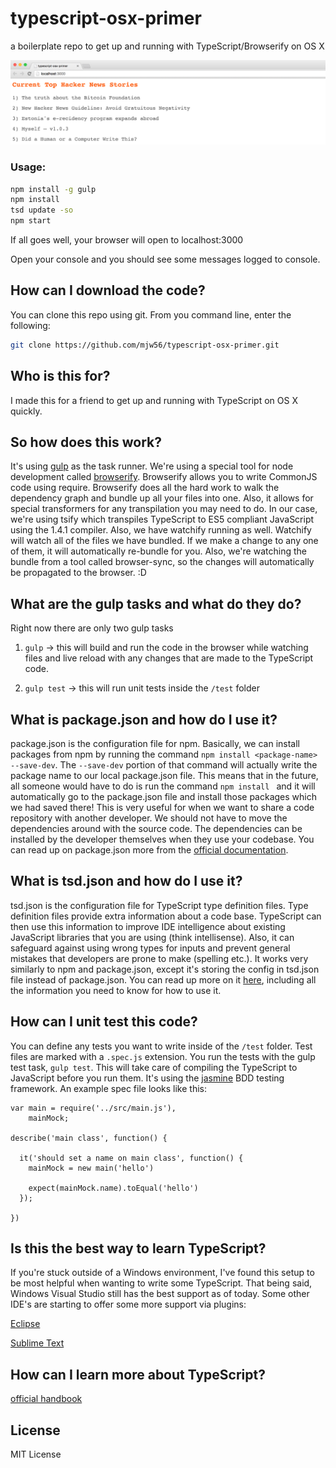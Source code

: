 typescript-osx-primer
====================

a boilerplate repo to get up and running with TypeScript/Browserify on OS X

![screenshot](/media/screenshot.png)

### Usage:
```bash
npm install -g gulp
npm install
tsd update -so
npm start
```

If all goes well, your browser will open to localhost:3000

Open your console and you should see some messages logged to console.

## How can I download the code?
You can clone this repo using git. From you command line, enter the following:

```bash
git clone https://github.com/mjw56/typescript-osx-primer.git
```

## Who is this for?
I made this for a friend to get up and running with TypeScript on OS X quickly.

## So how does this work?
It's using [gulp](http://gulpjs.com/) as the task runner. We're using a special tool for node
development called [browserify](http://browserify.org/). Browserify allows you to write CommonJS
code using require. Browserify does all the hard work to walk the dependency graph and bundle up
all your files into one. Also, it allows for special transformers for any transpilation you may need to do.
In our case, we're using tsify which transpiles TypeScript to ES5 compliant JavaScript using the 1.4.1 compiler.
Also, we have watchify running as well. Watchify will watch all of the files we have bundled. If we make a change
to any one of them, it will automatically re-bundle for you. Also, we're watching the bundle from a tool called browser-sync, so the changes will automatically be propagated to the browser. :D

## What are the gulp tasks and what do they do?
Right now there are only two gulp tasks

1) ```gulp``` -> this will build and run the code in the browser while watching files and live reload with any changes that are made to the TypeScript code.

2) ```gulp test``` -> this will run unit tests inside the ```/test``` folder

## What is package.json and how do I use it?
package.json is the configuration file for npm. Basically, we can install packages from npm by running the command
```npm install <package-name> --save-dev```. The ```--save-dev``` portion of that command will actually write the package name to our local package.json file. This means that in the future, all someone would have to do is run the command ```npm install ``` and it will automatically go to the package.json file and install those packages which we had saved there! This is very useful for when we want to share a code repository with another developer. We should not have to move the dependencies around with the source code. The dependencies can be installed by the developer themselves when they use your codebase. You can read up on package.json more from the [official documentation](https://docs.npmjs.com/files/package.json).

## What is tsd.json and how do I use it?
tsd.json is the configuration file for TypeScript type definition files. Type definition files provide extra information about a code base. TypeScript can then use this information to improve IDE intelligence about existing JavaScript libraries that you are using (think intellisense). Also, it can safeguard against using wrong types for inputs and prevent general mistakes that developers are prone to make (spelling etc.). It works very similarly to npm and package.json, except it's storing the config in tsd.json file instead of package.json. You can read up more on it [here](https://github.com/DefinitelyTyped/tsd), including all the information you need to know for how to use it.

## How can I unit test this code?
You can define any tests you want to write inside of the ```/test``` folder. Test files are marked with a ```.spec.js``` extension. You run the tests with the gulp test task, ```gulp test```. This will take care of compiling the TypeScript to JavaScript before you run them. It's using the [jasmine](http://jasmine.github.io/2.2/introduction.html) BDD testing framework. An example spec file looks like this:

```
var main = require('../src/main.js'),
    mainMock;

describe('main class', function() {

  it('should set a name on main class', function() {
    mainMock = new main('hello')

    expect(mainMock.name).toEqual('hello')
  });

})

```

## Is this the best way to learn TypeScript?
If you're stuck outside of a Windows environment, I've found this setup to be most helpful
when wanting to write some TypeScript. That being said, Windows Visual Studio still has the
best support as of today. Some other IDE's are starting to offer some more support via plugins:

[Eclipse](https://github.com/palantir/eclipse-typescript)

[Sublime Text](https://github.com/Microsoft/ngconf2015demo/tree/master/sublimetext)

## How can I learn more about TypeScript?
[official handbook](http://www.typescriptlang.org/Handbook)

## License
MIT License
